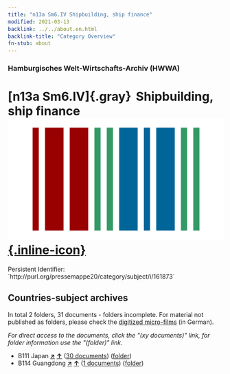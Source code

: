 ```yaml
---
title: "n13a Sm6.IV Shipbuilding, ship finance"
modified: 2021-03-13
backlink: ../../about.en.html
backlink-title: "Category Overview"
fn-stub: about
---
```


### Hamburgisches Welt-Wirtschafts-Archiv (HWWA)

# [n13a Sm6.IV]{.gray}&#8201; Shipbuilding, ship finance &#160; [![Wikidata](/images/Wikidata-logo.svg "Wikidata"){.inline-icon}](http://www.wikidata.org/entity/Q104710652)

<div class="hint">Persistent Identifier: `http://purl.org/pressemappe20/category/subject/i/161873`</div>







## Countries-subject archives





In total 2 folders, 31 documents - folders incomplete.
For material not published as folders, please check the [digitized micro-films](/film/h1_sh.de.html) (in German).

_For direct access to the documents, click the "(xy documents)" link, for folder information use the "(folder)" link._


- B111 Japan [**&nearr;**](../../../geo/i/141272/about.en.html "Japan (all folders)") [**&uarr;**](../../../geo/about.en.html#B111 "Country category system") (<a href="https://pm20.zbw.eu/iiifview/folder/sh/141272,161873" title="about: Japan : Shipbuilding, ship finance" target="_blank">30 documents</a>) ([folder](../../../../folder/sh/1412xx/141272/1618xx/161873/about.en.html))
- B114 Guangdong [**&nearr;**](../../../geo/i/141275/about.en.html "Guangdong (all folders)") [**&uarr;**](../../../geo/about.en.html#B114 "Country category system") (<a href="https://pm20.zbw.eu/iiifview/folder/sh/141275,161873" title="about: Guangdong : Shipbuilding, ship finance" target="_blank">1 documents</a>) ([folder](../../../../folder/sh/1412xx/141275/1618xx/161873/about.en.html))








